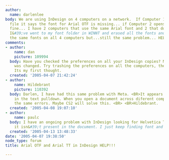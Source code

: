 ```yaml
---
author:
  name: darlenlee
body: We are using InDesign on 4 computers on a network.  If Computer 1 opens the
  file it says the font for Arial OTF is missing... if Computer 2 opens it, it&#39;s
  fine... I have 2 computers that use the same Arial font and 2 that don&#39;t...
  I&#39;ve went to my font folder in WINNT and erased all the fonts and reinstalled
  the same fonts on all 4 computers but...still the same problem... HELP...
comments:
- author:
    name: dan
    picture: 109994
  body: Have you checked the preferences on all your InDesign copies? Maybe a preference
    was changed. Try trashing the preferences on all the computers, then restart InDesign.
    Its my first thought.
  created: '2005-04-07 21:42:24'
- author:
    name: Hildebrant
    picture: 110392
  body: Darlen, I have had this same problem with Meta. <BR>It appears differently
    in the text pulldown. When you open a document across diferent computers, we get
    the same errors. Maybe CS2 will solve this. <BR> <BR>Hildebrant.
  created: '2005-04-08 19:07:10'
- author:
    name: paulc
  body: I have an ongoing problem with InDesign looking for Helvetica TT even though
    it isn&#39;t present in the document. I just keep finding font and changing all
  created: '2005-04-13 13:48:33'
date: '2005-04-07 19:38:50'
node_type: forum
title: Arial OTF and Arial TT in InDesign HELP!!!

---
```

